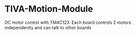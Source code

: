 # TIVA-Motion-Module
DC motor control with TM4C123. Each board controls 2 motors independently and can talk to other boards
